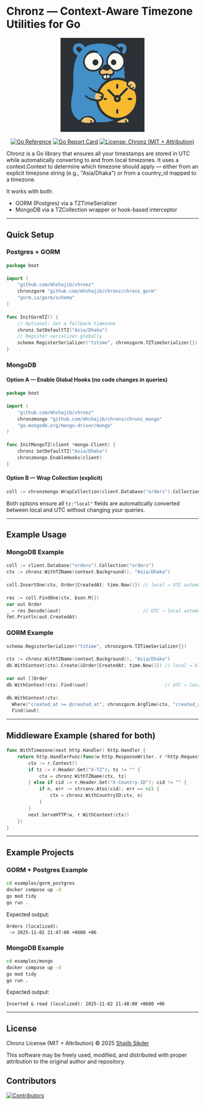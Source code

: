 # Chronz — Context-Aware Timezone Utilities for Go

<p align="center">
  <img src="./chronz.png" alt="Chronz Logo" width="220"/>
</p>
<p align="center">
  <a href="https://pkg.go.dev/github.com/mhshajib/chronz"><img src="https://pkg.go.dev/badge/github.com/mhshajib/chronz.png" alt="Go Reference"></a>
  <a href="https://goreportcard.com/report/github.com/mhshajib/chronz"><img src="https://goreportcard.com/badge/github.com/mhshajib/chronz" alt="Go Report Card"></a>
  <a href="LICENSE"><img src="https://img.shields.io/badge/license-Chronz%20(MIT%20+%20Attribution)-brightgreen.svg" alt="License: Chronz (MIT + Attribution)"></a>
</p>

Chronz is a Go library that ensures all your timestamps are stored in UTC while automatically converting to and from local timezones. It uses a context.Context to determine which timezone should apply — either from an explicit timezone string (e.g., "Asia/Dhaka") or from a country_id mapped to a timezone.

It works with both:

- GORM (Postgres) via a TZTimeSerializer
- MongoDB via a TZCollection wrapper or hook-based interceptor

---

## Quick Setup

### Postgres + GORM

```go
package boot

import (
    "github.com/mhshajib/chronz"
    chronzgorm "github.com/mhshajib/chronz/chronz_gorm"
    "gorm.io/gorm/schema"
)

func InitGormTZ() {
    // Optional: Set a fallback timezone
    chronz.SetDefaultTZ("Asia/Dhaka")
    // Register serializer globally
    schema.RegisterSerializer("tztime", chronzgorm.TZTimeSerializer{})
}
```

### MongoDB

#### Option A — Enable Global Hooks (no code changes in queries)

```go
package boot

import (
    "github.com/mhshajib/chronz"
    chronzmongo "github.com/mhshajib/chronz/chronz_mongo"
    "go.mongodb.org/mongo-driver/mongo"
)

func InitMongoTZ(client *mongo.Client) {
    chronz.SetDefaultTZ("Asia/Dhaka")
    chronzmongo.EnableHooks(client)
}
```

#### Option B — Wrap Collection (explicit)

```go
coll := chronzmongo.WrapCollection(client.Database("orders").Collection("orders"))
```

Both options ensure all `tz:"local"` fields are automatically converted between local and UTC without changing your queries.

---

## Example Usage

### MongoDB Example

```go
coll := client.Database("orders").Collection("orders")
ctx := chronz.WithTZName(context.Background(), "Asia/Dhaka")

coll.InsertOne(ctx, Order{CreatedAt: time.Now()}) // local → UTC automatically

res := coll.FindOne(ctx, bson.M{})
var out Order
_ = res.Decode(&out)                              // UTC → local automatically
fmt.Println(out.CreatedAt)
```

### GORM Example

```go
schema.RegisterSerializer("tztime", chronzgorm.TZTimeSerializer{})

ctx := chronz.WithTZName(context.Background(), "Asia/Dhaka")
db.WithContext(ctx).Create(&Order{CreatedAt: time.Now()}) // local → UTC

var out []Order
db.WithContext(ctx).Find(&out)                            // UTC → local

db.WithContext(ctx).
  Where("created_at >= @created_at", chronzgorm.ArgTime(ctx, "created_at", input)).
  Find(&out)
```

---

## Middleware Example (shared for both)

```go
func WithTimezone(next http.Handler) http.Handler {
    return http.HandlerFunc(func(w http.ResponseWriter, r *http.Request) {
        ctx := r.Context()
        if tz := r.Header.Get("X-TZ"); tz != "" {
            ctx = chronz.WithTZName(ctx, tz)
        } else if cid := r.Header.Get("X-Country-ID"); cid != "" {
            if n, err := strconv.Atoi(cid); err == nil {
                ctx = chronz.WithCountryID(ctx, n)
            }
        }
        next.ServeHTTP(w, r.WithContext(ctx))
    })
}
```

---

## Example Projects

### GORM + Postgres Example

```bash
cd examples/gorm_postgres
docker compose up -d
go mod tidy
go run .
```

Expected output:

```
Orders (localized):
 -> 2025-11-02 21:47:00 +0600 +06
```

### MongoDB Example

```bash
cd examples/mongo
docker compose up -d
go mod tidy
go run .
```

Expected output:

```
Inserted & read (localized): 2025-11-02 21:48:00 +0600 +06
```

---

## License

Chronz License (MIT + Attribution) © 2025 [Shajib Sikder](https://github.com/mhshajib)

This software may be freely used, modified, and distributed with proper
attribution to the original author and repository.

## Contributors

[![Contributors](https://contrib.rocks/image?repo=mhshajib/chronz)](https://github.com/mhshajib/chronz/graphs/contributors)
